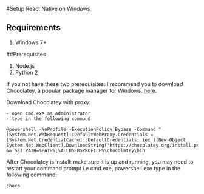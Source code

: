 #Setup React Native on Windows

## Requirements
  1. Windows 7+

##Prerequisites
  1. Node.js
  2. Python 2 

If you not have these two prerequisites:
  I recommend you to download Chocolatey, a popular package manager for Windows. [here](https://chocolatey.org/install).
  
  Download Chocolatey with proxy: 
  
    - open cmd.exe as Administrator
    - type in the following command
    
    @powershell -NoProfile -ExecutionPolicy Bypass -Command "[System.Net.WebRequest]::DefaultWebProxy.Credentials = [System.Net.CredentialCache]::DefaultCredentials; iex ((New-Object System.Net.WebClient).DownloadString('https://chocolatey.org/install.ps1'))" && SET PATH=%PATH%;%ALLUSERSPROFILE%\chocolatey\bin
  
 After Chocolatey is install:
    make sure it is up and running, you may need to restart your command prompt i.e cmd.exe, powershell.exe
    type in the following command:
    
    choco
    
  
